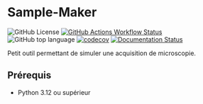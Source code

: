 # Sample-Maker

![GitHub License](https://img.shields.io/github/license/tmonseigne/Sample-Maker)
[![GitHub Actions Workflow Status](https://img.shields.io/github/actions/workflow/status/tmonseigne/Sample-Maker/test.yml)](https://github.com/tmonseigne/Sample-Maker/actions)
![GitHub top language](https://img.shields.io/github/languages/top/tmonseigne/Sample-Maker)
[![codecov](https://codecov.io/github/tmonseigne/Sample-Maker/graph/badge.svg?token=OJFRBzwxXR)](https://codecov.io/github/tmonseigne/Sample-Maker)
[![Documentation Status](https://img.shields.io/badge/Documentation-Online-brightgreen)](https://tmonseigne.github.io/Sample-Maker/)

Petit outil permettant de simuler une acquisition de microscopie.

## Prérequis

- Python 3.12 ou supérieur
